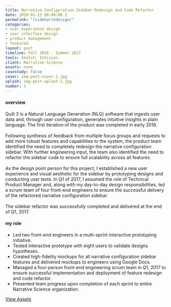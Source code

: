 ```yaml
---
title: Narrative Configuration Sidebar Redesign and Code Refactor
date: 2018-01-13 00:00:00 Z
permalink: "/sidebarredesign/"
categories:
- user experience design
- user interface design
- product management
- featured
layout: post
timeline: Fall 2016 - Summer 2017
tools: Sketch, InVision
client: Narrative Science
assets: none
casestudy: false
cover: img-post-cover-1.jpg
splash: img-post-splash-1.jpg
number: 1
---
```


<h4 class="heading heading--regular heading--emphasize">overview</h4>
<div class="marker-post-heading"></div>
<p>Quill 3 is a Natural Language Generation (NLG) software that ingests user data and, through user configuration, generates intuitive insights in plain language. The first iteration of the product was completed in early 2016. 
<br><br>
Following synthesis of feedback from multiple focus groups and requests to add more robust features and capabilities to the system, the product team identified the need to completely redesign the narrative configuration sidebar. With further engineering input, the team also identified the need to refactor the sidebar code to ensure full scalability across all features. 
<br><br>
As the design point person for this project, I established a new user experience and visual aesthetic for the sidebar by prototyping designs and conducting user tests. In Q1 of 2017, I assumed the role of Technical Product Manager and, along with my day-to-day design responsibilities, led a scrum team of four front-end engineers to ensure the successful delivery of the refactored narrative configuration sidebar. 
<br><br>
The sidebar refactor was successfully completed and delivered at the end of Q1, 2017.</p>
<h4 class="heading heading--regular heading--emphasize post__heading--stacked">my role</h4>
<div class="marker-post-heading"></div>
<ul>
	<li>Led two front-end engineers in a multi-sprint interactive prototyping initiative.</li>
	<li>Tested interactive prototype with eight users to validate designs hypotheses.</li>
	<li>Created high-fidelity mockups for all narrative configuration sidebar features and delivered mockups to engineers using Google Docs.</li>
	<li>Managed a four-person front-end engineering scrum team in Q1, 2017 to ensure successful implementation and deployment of feature redesign and code refactor.</li>
	<li>Presented team progress upon completion of each sprint to entire Narrative Science organization. </li>
</ul>

<div class="container__button">
	<a class="button__case-study heading heading--regular heading--emphasize" href="https://www.dropbox.com/s/oe92t38cpt20mza/Sidebar-Refactor_Assets.pdf?dl=0" target="_blank">View Assets</a>
</div>

